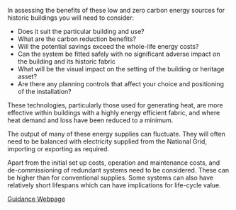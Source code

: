 

In assessing the benefits of these low and zero carbon energy sources for historic buildings you will need to consider:

- Does it suit the particular building and use?
- What are the carbon reduction benefits?
- Will the potential savings exceed the whole-life energy costs?
- Can the system be fitted safely with no significant adverse impact on the building and its historic fabric
- What will be the visual impact on the setting of the building or heritage asset?
- Are there any planning controls that affect your choice and positioning of the installation?

These technologies, particularly those used for generating heat, are more effective within buildings with a highly energy efficient fabric, and where heat demand and loss have been reduced to a minimum.

The output of many of these energy supplies can fluctuate. They will often need to be balanced with electricity supplied from the National Grid, importing or exporting as required.

Apart from the initial set up costs, operation and maintenance costs, and de-commissioning of redundant systems need to be considered. These can be higher than for conventional supplies. Some systems can also have relatively short lifespans which can have implications for life-cycle value.

[Guidance Webpage](https://historicengland.org.uk/advice/technical-advice/energy-efficiency-and-historic-buildings/low-and-zero-carbon-technologies/)
